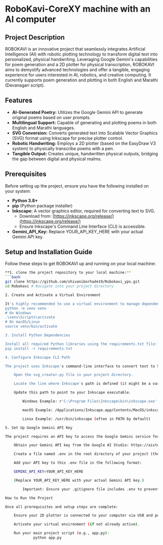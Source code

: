 # RoboKavi-CoreXY machine with an AI computer 


## Project Description

ROBOKAVI is an innovative project that seamlessly integrates Artificial Intelligence (AI) with robotic plotting technology to transform digital text into personalized, physical handwriting. Leveraging Google Gemini's capabilities for poem generation and a 2D plotter for physical transcription, ROBOKAVI aims to demystify advanced technologies and offer a tangible, engaging experience for users interested in AI, robotics, and creative computing. It currently supports poem generation and plotting in both English and Marathi (Devanagari script).

## Features

* **AI-Generated Poetry:** Utilizes the Google Gemini API to generate original poems based on user prompts.
* **Multilingual Support:** Capable of generating and plotting poems in both English and Marathi languages.
* **SVG Conversion:** Converts generated text into Scalable Vector Graphics (SVG) format using Inkscape for precise plotter control.
* **Robotic Handwriting:** Employs a 2D plotter (based on the EasyDraw V3 system) to physically transcribe poems with a pen.
* **Tangible Output:** Creates unique, handwritten physical outputs, bridging the gap between digital and physical realms.

## Prerequisites

Before setting up the project, ensure you have the following installed on your system:

* **Python 3.8+**
* **pip** (Python package installer)
* **Inkscape:** A vector graphics editor, required for converting text to SVG.
    * Download from: [https://inkscape.org/release/](https://inkscape.org/release/)
    * Ensure Inkscape's Command Line Interface (CLI) is accessible.
* **Gemini_API_Key:**  Replace YOUR_API_KEY_HERE with your actual Gemini API key.

## Setup and Installation Guide

Follow these steps to get ROBOKAVI up and running on your local machine:


```bash
**1. clone the project repository to your local machine:**
```bash
git clone https://github.com/shivaniborhade19/Robokavi_yps.git
cd Robokavi # Navigate into your project directory

2. Create and Activate a Virtual Environment

It's highly recommended to use a virtual environment to manage dependencies:
python -m venv venv
# On Windows
.\venv\Scripts\activate
# On macOS/Linux
source venv/bin/activate

3. Install Python Dependencies

Install all required Python libraries using the requirements.txt file:
pip install -r requirements.txt

4. Configure Inkscape CLI Path

The project uses Inkscape's command-line interface to convert text to SVG. You need to ensure the svg_creator.py script knows where to find Inkscape's executable.

    Open the svg_creator.py file in your project directory.

    Locate the line where Inkscape's path is defined (it might be a variable like INKSCAPE_PATH or part of a subprocess.run command).

    Update this path to point to your Inkscape executable.

        Windows Example: r'C:\Program Files\Inkscape\bin\inkscape.exe'

        macOS Example: /Applications/Inkscape.app/Contents/MacOS/inkscape

        Linux Example: /usr/bin/inkscape (often in PATH by default)

5. Set Up Google Gemini API Key

The project requires an API key to access the Google Gemini service for poem generation.

    Obtain your Gemini API key from the Google AI Studio: https://aistudio.google.com/

    Create a file named .env in the root directory of your project (the same directory as your main script, e.g., main.py).

    Add your API key to this .env file in the following format:

    GEMINI_API_KEY=YOUR_API_KEY_HERE

    (Replace YOUR_API_KEY_HERE with your actual Gemini API key.)

        Important: Ensure your .gitignore file includes .env to prevent your API key from being accidentally committed to your public repository.

How to Run the Project

Once all prerequisites and setup steps are complete:

    Ensure your 2D plotter is connected to your computer via USB and powered on.

    Activate your virtual environment (if not already active).

    Run your main project script (e.g., app.py):
             python app.py
